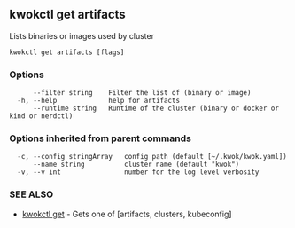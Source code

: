 ## kwokctl get artifacts

Lists binaries or images used by cluster

```
kwokctl get artifacts [flags]
```

### Options

```
      --filter string    Filter the list of (binary or image)
  -h, --help             help for artifacts
      --runtime string   Runtime of the cluster (binary or docker or kind or nerdctl)
```

### Options inherited from parent commands

```
  -c, --config stringArray   config path (default [~/.kwok/kwok.yaml])
      --name string          cluster name (default "kwok")
  -v, --v int                number for the log level verbosity
```

### SEE ALSO

* [kwokctl get](kwokctl_get.md)	 - Gets one of [artifacts, clusters, kubeconfig]


